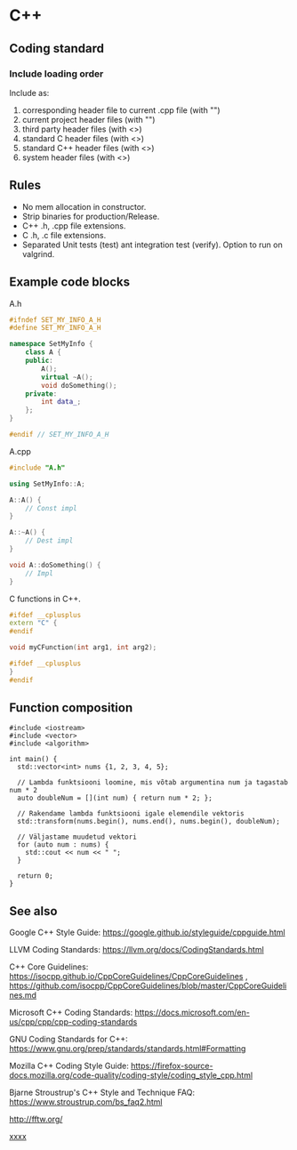 # C++

## Coding standard

### Include loading order

Include as:

1. corresponding header file to current .cpp file (with "")
2. current project header files (with "")
3. third party header files (with <>)
4. standard C header files (with <>)
5. standard C++ header files (with <>)
6. system header files (with <>)

## Rules

* No mem allocation in constructor.
* Strip binaries for production/Release.
* C++ .h, .cpp file extensions.
* C .h, .c file extensions.
* Separated Unit tests (test) ant integration test (verify). Option to run on valgrind.

## Example code blocks

A.h

```cpp
#ifndef SET_MY_INFO_A_H
#define SET_MY_INFO_A_H

namespace SetMyInfo {
    class A {
    public:
        A();
        virtual ~A();
        void doSomething();
    private:
        int data_;
    };
}

#endif // SET_MY_INFO_A_H
````

A.cpp

```cpp
#include "A.h"

using SetMyInfo::A;

A::A() {
    // Const impl
}

A::~A() {
    // Dest impl
}

void A::doSomething() {
    // Impl
}
````

C functions in C++.

```cpp
#ifdef __cplusplus
extern "C" {
#endif

void myCFunction(int arg1, int arg2);

#ifdef __cplusplus
}
#endif
```

## Function composition

```
#include <iostream>
#include <vector>
#include <algorithm>

int main() {
  std::vector<int> nums {1, 2, 3, 4, 5};

  // Lambda funktsiooni loomine, mis võtab argumentina num ja tagastab num * 2
  auto doubleNum = [](int num) { return num * 2; };

  // Rakendame lambda funktsiooni igale elemendile vektoris
  std::transform(nums.begin(), nums.end(), nums.begin(), doubleNum);

  // Väljastame muudetud vektori
  for (auto num : nums) {
    std::cout << num << " ";
  }

  return 0;
}
```

## See also

Google C++ Style Guide: https://google.github.io/styleguide/cppguide.html

LLVM Coding Standards: https://llvm.org/docs/CodingStandards.html

C++ Core
Guidelines: https://isocpp.github.io/CppCoreGuidelines/CppCoreGuidelines
, https://github.com/isocpp/CppCoreGuidelines/blob/master/CppCoreGuidelines.md

Microsoft C++ Coding Standards: https://docs.microsoft.com/en-us/cpp/cpp/cpp-coding-standards

GNU Coding Standards for C++: https://www.gnu.org/prep/standards/standards.html#Formatting

Mozilla C++ Coding Style Guide: https://firefox-source-docs.mozilla.org/code-quality/coding-style/coding_style_cpp.html

Bjarne Stroustrup's C++ Style and Technique FAQ: https://www.stroustrup.com/bs_faq2.html

http://fftw.org/

[xxxx](http://yyyyy)
